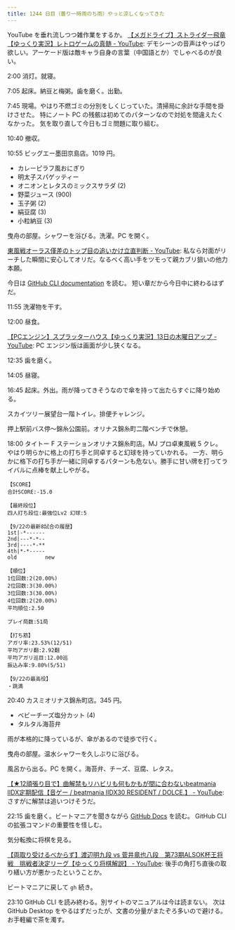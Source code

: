 ```yaml
---
title: 1244 日目（曇り一時雨のち雨）やっと涼しくなってきた
---
```


YouTube を垂れ流しつつ雑作業をするか。
[【メガドライブ】ストライダー飛竜 【ゆっくり実況】レトロゲームの真髄 - YouTube](https://www.youtube.com/watch?v=D_FJgsRhCN0):
デモシーンの音声はやっぱり欲しい。アーケード版は敵キャラ自身の言葉（中国語とか）でしゃべるのが良い。

2:00 消灯。就寝。

7:05 起床。納豆と梅粥。歯を磨く。出勤。

7:45 現場。やはり不燃ゴミの分別をしくじっていた。清掃局に余計な手間を掛けさせた。
特にノート PC の残骸は初めてのパターンなので対処を間違えたくなかった。
気を取り直して今日もゴミ問題に取り組む。

10:40 撤収。

10:55 ビッグエー墨田京島店。1019 円。

* カレーピラフ風おにぎり
* 明太子スパゲッティー
* オニオンとレタスのミックスサラダ (2)
* 野菜ジュース (900)
* 玉子粥 (2)
* 絹豆腐 (3)
* 小粒納豆 (3)

曳舟の部屋。シャワーを浴びる。洗濯。PC を開く。

[東風戦オーラス僅差のトップ目の追いかけ立直判断 - YouTube](https://www.youtube.com/watch?v=sUYL6nrqK1Y):
私なら対面がリーチした瞬間に安心してオリだ。なるべく高い手をツモって親カブリ狙いの他力本願。

今日は [GitHub CLI documentation](https://docs.github.com/en/github-cli) を読む。
短い章だから今日中に終わるはずだ。

11:55 洗濯物を干す。

12:00 昼食。

[【PCエンジン】スプラッターハウス【ゆっくり実況】13日の木曜日アップ - YouTube](https://www.youtube.com/watch?v=rSfkRxF1l2E):
PC エンジン版は画面が少し狭くなる。

12:35 歯を磨く。

14:05 昼寝。

16:45 起床。外出。雨が降ってきそうなので傘を持って出たらすぐに降り始める。

スカイツリー展望台一階トイレ。排便チャレンジ。

押上駅前バス停～錦糸公園前。オリナス錦糸町二階ベンチで休憩。

18:00 タイトー F ステーションオリナス錦糸町店。MJ プロ卓東風戦 5 クレ。
やはり明らかに格上の打ち手と同卓すると幻球を持っていかれる。
一方、明らかに格下の打ち手が一緒に同卓するパターンも危ない。勝手に甘い牌を打ってライバルに点棒を献上しやがる。

```text
【SCORE】
合計SCORE:-15.0

【最終段位】
四人打ち段位:最強位Lv2 幻球:5

【9/22の最新8試合の履歴】
1st|-*------
2nd|---*-*--
3rd|----*-**
4th|*-*-----
old         new

【順位】
1位回数:2(20.00%)
2位回数:3(30.00%)
3位回数:3(30.00%)
4位回数:2(20.00%)
平均順位:2.50

プレイ局数:51局

【打ち筋】
アガリ率:23.53%(12/51)
平均アガリ翻:2.92翻
平均アガリ巡目:12.00巡
振込み率:9.80%(5/51)

【9/22の最高役】
・跳満
```

20:40 カスミオリナス錦糸町店。345 円。

* ベビーチーズ塩分カット (4)
* タルタル海苔弁

雨が本格的に降っているが、傘があるので徒歩で行く。

曳舟の部屋。温水シャワーを久しぶりに浴びる。

風呂から出る。PC を開く。海苔弁、チーズ、豆腐、レタス。

[【★12頑張り目で】曲解禁もリハビリも何もかもが間に合わないbeatmania IIDX定期配信【音ゲー / beatmania IIDX30 RESIDENT / DOLCE.】 - YouTube](https://www.youtube.com/watch?v=MeLdlqGCKJg):
さすがに解禁は追いつけそうだ。

22:15 歯を磨く。ビートマニアを聞きながら [GitHub Docs] を読む。
GitHub CLI の拡張コマンドの重要性を怪しむ。

気分転換に将棋を見る。

[【両取り受けるべからず】渡辺明九段 vs 菅井竜也八段　第73期ALSOK杯王将戦　挑戦者決定リーグ【ゆっくり将棋解説】 - YouTube](https://www.youtube.com/watch?v=BV8Ykb38HYU):
後手の角打ち直後の取り繕い方が悪かったということか。

ビートマニアに戻して `gh` 続き。

23:10 GitHub CLI を読み終わる。別サイトのマニュアルは今は読まない。
次は GitHub Desktop をやるはずだったが、文書の分量がまたぞろ多いので避ける。
お手軽編で茶を濁す。

[GitHub Docs]: https://docs.github.com/en

